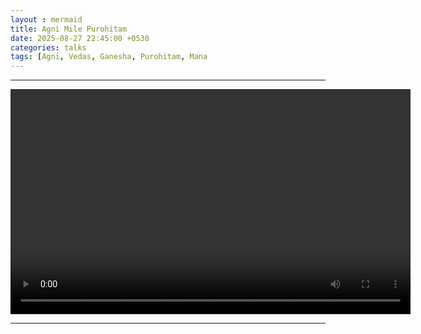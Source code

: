```yaml
---
layout : mermaid
title: Agni Mile Purohitam
date: 2025-08-27 22:45:00 +0530
categories: talks
tags: [Agni, Vedas, Ganesha, Purohitam, Mana
---
```


--- 

<video width="640" height="360" controls>
  <source src="/assets/talks/AgnimilePurohitam.mp4" type="video/mp4">
  Your browser does not support the video tag.
</video>

---
